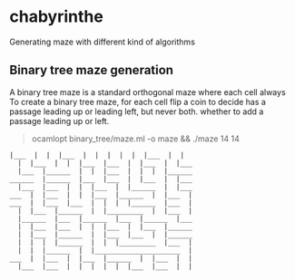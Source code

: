 # chabyrinthe
Generating maze with different kind of algorithms

## Binary tree maze generation

A binary tree maze is a standard orthogonal maze where each cell always 
To create a binary tree maze, for each cell flip a coin to decide 
has a passage leading up or leading left, but never both. 
whether to add a passage leading up or left. 

> ocamlopt binary_tree/maze.ml -o maze && ./maze 14 14

```
|___  |  |  |___  |  |  |  |  |  |___  |  |
  |  |___  |  |  |___  |___  |  |___  |  |___
  |___  |______  |  |  |___  |  |  |  |______
______  |______  |___  |___  |  |___  |  |___
  |___  |___  |  |  |___  |  |______  |  |___
___  |  |___  |  |  |___  |______  |  |___  |
___  |  |___  |___  |  |  |  |______  |___  |
  |  |___  |______  |  |_________  |  |___  |
  |______  |___  |______  |___  |______  |___
  |  |___  |___  |  |  |___  |  |___  |______
  |  |___  |______  |  |___  |___  |  |______
  |  |  |  |______  |  |  |_________  |___  |
  |  |  |______  |  |_____________________  |
___  |  |___  |  |___  |______  |  |___  |  |
  |___  |___  |  |  |  |  |  |___  |___  |  |
```
